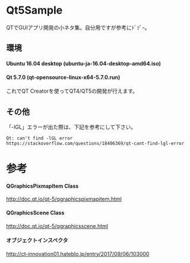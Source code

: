 # Qt5Sample
QTでGUIアプリ開発の小ネタ集。自分用ですが参考にﾄﾞｿﾞｰ。
## 環境
#### Ubuntu 16.04 desktop (ubuntu-ja-16.04-desktop-amd64.iso)
#### Qt 5.7.0 (qt-opensource-linux-x64-5.7.0.run)
これでQT Creatorを使ってQT4/QT5の開発が行えます。
## その他
「-lGL」エラーが出た際は、下記を参考にして下さい。
```
Qt: can't find -lGL error
https://stackoverflow.com/questions/18406369/qt-cant-find-lgl-error
```
# 参考
#### QGraphicsPixmapItem Class
http://doc.qt.io/qt-5/qgraphicspixmapitem.html
#### QGraphicsScene Class
http://doc.qt.io/qt-5/qgraphicsscene.html
#### オブジェクトインスペクタ
http://ct-innovation01.hateblo.jp/entry/2017/09/06/103000
